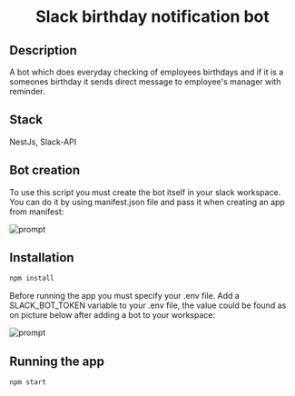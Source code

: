 <h1 align="center">


**Slack birthday notification bot**


</h1>


## Description

A bot which does everyday checking of employees birthdays and if it is a someones birthday it sends direct message to employee's manager with reminder.

## Stack

NestJs, Slack-API

## Bot creation

To use this script you must create the bot itself in your slack workspace. You can do it by using manifest.json file and pass it when creating an app from manifest:

![prompt](https://sun9-66.userapi.com/impg/17EVlugQoQllnzM5tfovbkurJPeJpD8GhKGsEg/q_5A6k7dsoI.jpg?size=516x366&quality=96&sign=d5c77c75358f97724f165109bb47bee3&type=album)

## Installation

```bash
npm install
```
Before running the app you must specify your .env file. Add a SLACK_BOT_TOKEN variable to your .env file, the value could be found as on picture below after adding a bot to your workspace:

![prompt](https://sun2-4.userapi.com/impg/KmdDWxMQuM73gMNWHPefEvtuObcqE87rrpyRjA/U29B1m4wMMI.jpg?size=984x360&quality=96&sign=0e9dbd75f95192961cf3c95c888aa249&type=album)

## Running the app

```bash
npm start
```